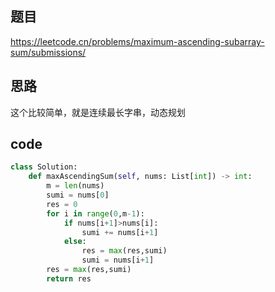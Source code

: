 ## 题目
https://leetcode.cn/problems/maximum-ascending-subarray-sum/submissions/
## 思路
这个比较简单，就是连续最长字串，动态规划
## code
```py
class Solution:
    def maxAscendingSum(self, nums: List[int]) -> int:
        m = len(nums)
        sumi = nums[0]
        res = 0
        for i in range(0,m-1):
            if nums[i+1]>nums[i]:
                sumi += nums[i+1]
            else:
                res = max(res,sumi)
                sumi = nums[i+1]
        res = max(res,sumi)
        return res
```
